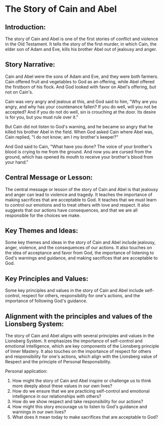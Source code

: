 # The Story of Cain and Abel

## Introduction:

The story of Cain and Abel is one of the first stories of conflict and violence in the Old Testament. It tells the story of the first murder, in which Cain, the elder son of Adam and Eve, kills his brother Abel out of jealousy and anger.

## Story Narrative:

Cain and Abel were the sons of Adam and Eve, and they were both farmers. Cain offered fruit and vegetables to God as an offering, while Abel offered the firstborn of his flock. And God looked with favor on Abel's offering, but not on Cain's.

Cain was very angry and jealous at this, and God said to him, "Why are you angry, and why has your countenance fallen? If you do well, will you not be accepted? And if you do not do well, sin is crouching at the door. Its desire is for you, but you must rule over it."

But Cain did not listen to God's warning, and he became so angry that he killed his brother Abel in the field. When God asked Cain where Abel was, Cain replied, "I do not know; am I my brother's keeper?"

And God said to Cain, "What have you done? The voice of your brother's blood is crying to me from the ground. And now you are cursed from the ground, which has opened its mouth to receive your brother's blood from your hand."

## Central Message or Lesson:

The central message or lesson of the story of Cain and Abel is that jealousy and anger can lead to violence and tragedy. It teaches the importance of making sacrifices that are acceptable to God. It teaches that we must learn to control our emotions and to treat others with love and respect. It also suggests that our actions have consequences, and that we are all responsible for the choices we make.

## Key Themes and Ideas:

Some key themes and ideas in the story of Cain and Abel include jealousy, anger, violence, and the consequences of our actions. It also touches on the idea of acceptance and favor from God, the importance of listening to God's warnings and guidance, and making sacrifices that are acceptable to God. 

## Key Principles and Values:

Some key principles and values in the story of Cain and Abel include self-control, respect for others, responsibility for one's actions, and the importance of following God's guidance.

## Alignment with the principles and values of the Lionsberg System:

The story of Cain and Abel aligns with several principles and values in the Lionsberg System. It emphasizes the importance of self-control and emotional intelligence, which are key components of the Lionsberg principle of Inner Mastery. It also touches on the importance of respect for others and responsibility for one's actions, which align with the Lionsberg value of Respect and the principle of Personal Responsibility.

Personal application:

1. How might the story of Cain and Abel inspire or challenge us to think more deeply about these values in our own lives? 
2. How do we ensure that we are practicing self-control and emotional intelligence in our relationships with others? 
3. How do we show respect and take responsibility for our actions? 
4. How might this story encourage us to listen to God's guidance and warnings in our own lives? 
5. What does it mean today to make sacrifices that are acceptable to God? 